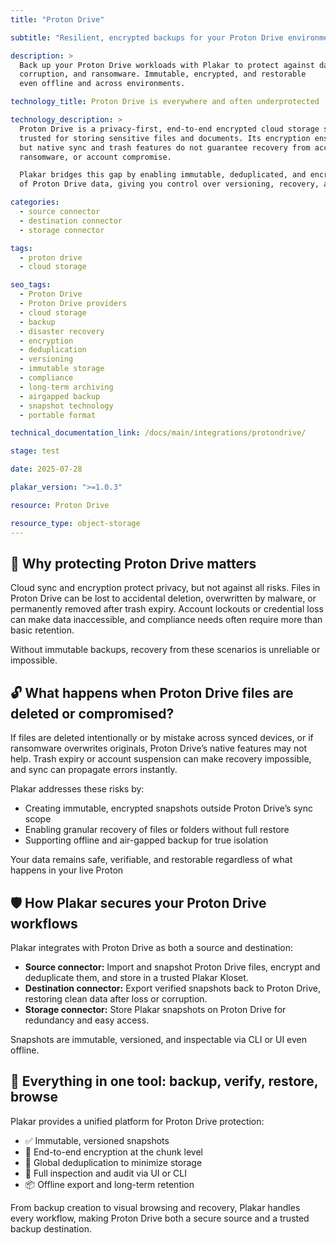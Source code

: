 ```yaml
---
title: "Proton Drive"

subtitle: "Resilient, encrypted backups for your Proton Drive environment"

description: >
  Back up your Proton Drive workloads with Plakar to protect against data loss,
  corruption, and ransomware. Immutable, encrypted, and restorable
  even offline and across environments.

technology_title: Proton Drive is everywhere and often underprotected

technology_description: >
  Proton Drive is a privacy-first, end-to-end encrypted cloud storage service from Proton,
  trusted for storing sensitive files and documents. Its encryption ensures privacy,
  but native sync and trash features do not guarantee recovery from accidental deletion,
  ransomware, or account compromise.

  Plakar bridges this gap by enabling immutable, deduplicated, and encrypted backups
  of Proton Drive data, giving you control over versioning, recovery, and compliance.

categories:
  - source connector
  - destination connector
  - storage connector

tags:
  - proton drive
  - cloud storage

seo_tags:
  - Proton Drive
  - Proton Drive providers
  - cloud storage
  - backup
  - disaster recovery
  - encryption
  - deduplication
  - versioning
  - immutable storage
  - compliance
  - long-term archiving
  - airgapped backup
  - snapshot technology
  - portable format

technical_documentation_link: /docs/main/integrations/protondrive/

stage: test

date: 2025-07-28

plakar_version: ">=1.0.3"

resource: Proton Drive

resource_type: object-storage
---
```


## 🧠 Why protecting Proton Drive matters

Cloud sync and encryption protect privacy, but not against all risks. Files in Proton Drive can be lost to accidental deletion, overwritten by malware, or permanently removed after trash expiry. Account lockouts or credential loss can make data inaccessible, and compliance needs often require more than basic retention.

Without immutable backups, recovery from these scenarios is unreliable or impossible.

## 🔓 What happens when Proton Drive files are deleted or compromised?

If files are deleted intentionally or by mistake across synced devices, or if ransomware overwrites originals, Proton Drive’s native features may not help. Trash expiry or account suspension can make recovery impossible, and sync can propagate errors instantly.

Plakar addresses these risks by:

- Creating immutable, encrypted snapshots outside Proton Drive’s sync scope
- Enabling granular recovery of files or folders without full restore
- Supporting offline and air-gapped backup for true isolation

Your data remains safe, verifiable, and restorable regardless of what happens in your live Proton

## 🛡️ How Plakar secures your Proton Drive workflows

Plakar integrates with Proton Drive as both a source and destination:

- **Source connector:** Import and snapshot Proton Drive files, encrypt and deduplicate them, and store in a trusted Plakar Kloset.
- **Destination connector:** Export verified snapshots back to Proton Drive, restoring clean data after loss or corruption.
- **Storage connector:** Store Plakar snapshots on Proton Drive for redundancy and easy access.

Snapshots are immutable, versioned, and inspectable via CLI or UI even offline.

## 🧰 Everything in one tool: backup, verify, restore, browse

Plakar provides a unified platform for Proton Drive protection:

- ✅ Immutable, versioned snapshots
- 🔐 End-to-end encryption at the chunk level
- 🧠 Global deduplication to minimize storage
- 🔎 Full inspection and audit via UI or CLI
- 📦 Offline export and long-term retention

From backup creation to visual browsing and recovery, Plakar handles every workflow, making Proton Drive both a secure source and a trusted backup destination.
